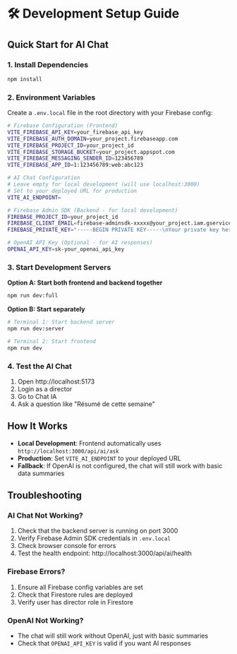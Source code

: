 # 🛠️ Development Setup Guide

## Quick Start for AI Chat

### 1. Install Dependencies
```bash
npm install
```

### 2. Environment Variables
Create a `.env.local` file in the root directory with your Firebase config:

```bash
# Firebase Configuration (Frontend)
VITE_FIREBASE_API_KEY=your_firebase_api_key
VITE_FIREBASE_AUTH_DOMAIN=your_project.firebaseapp.com
VITE_FIREBASE_PROJECT_ID=your_project_id
VITE_FIREBASE_STORAGE_BUCKET=your_project.appspot.com
VITE_FIREBASE_MESSAGING_SENDER_ID=123456789
VITE_FIREBASE_APP_ID=1:123456789:web:abc123

# AI Chat Configuration
# Leave empty for local development (will use localhost:3000)
# Set to your deployed URL for production
VITE_AI_ENDPOINT=

# Firebase Admin SDK (Backend - for local development)
FIREBASE_PROJECT_ID=your_project_id
FIREBASE_CLIENT_EMAIL=firebase-adminsdk-xxxxx@your_project.iam.gserviceaccount.com
FIREBASE_PRIVATE_KEY="-----BEGIN PRIVATE KEY-----\nYour private key here\n-----END PRIVATE KEY-----\n"

# OpenAI API Key (Optional - for AI responses)
OPENAI_API_KEY=sk-your_openai_api_key
```

### 3. Start Development Servers

**Option A: Start both frontend and backend together**
```bash
npm run dev:full
```

**Option B: Start separately**
```bash
# Terminal 1: Start backend server
npm run dev:server

# Terminal 2: Start frontend
npm run dev
```

### 4. Test the AI Chat

1. Open http://localhost:5173
2. Login as a director
3. Go to Chat IA
4. Ask a question like "Résumé de cette semaine"

## How It Works

- **Local Development**: Frontend automatically uses `http://localhost:3000/api/ai/ask`
- **Production**: Set `VITE_AI_ENDPOINT` to your deployed URL
- **Fallback**: If OpenAI is not configured, the chat will still work with basic data summaries

## Troubleshooting

### AI Chat Not Working?
1. Check that the backend server is running on port 3000
2. Verify Firebase Admin SDK credentials in `.env.local`
3. Check browser console for errors
4. Test the health endpoint: http://localhost:3000/api/ai/health

### Firebase Errors?
1. Ensure all Firebase config variables are set
2. Check that Firestore rules are deployed
3. Verify user has director role in Firestore

### OpenAI Not Working?
- The chat will still work without OpenAI, just with basic summaries
- Check that `OPENAI_API_KEY` is valid if you want AI responses
